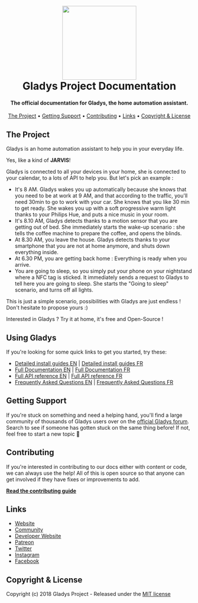 <h1 align="center">
  <br>
	<img src="https://raw.githubusercontent.com/MathieuAndrade/documentation.gladysproject.com.jekyll/master/assets/img/gladys-logo.png" width="200">
  <br>
  Gladys Project Documentation
</h1>

<h4 align="center">The official documentation for Gladys, the home automation assistant.</h4>

<p align="center">
	
</p>

<p align="center">
  <a href="#the-project">The Project</a> •
  <a href="#getting--support">Getting Support</a> •
  <a href="#contributing">Contributing</a> •
  <a href="#links">Links</a> •
  <a href="#copyright--license">Copyright & License</a> 
</p>


## The Project

Gladys is an home automation assistant to help you in your everyday life.

Yes, like a kind of  **JARVIS**!

Gladys is connected to all your devices in your home, she is connected to your calendar, to a lots of API to help you. But let's pick an example :

-   It's 8 AM. Gladys wakes you up automatically because she knows that you need to be at work at 9 AM, and that according to the traffic, you'll need 30min to go to work with your car. She knows that you like 30 min to get ready. She wakes you up with a soft progressive warm light thanks to your Philips Hue, and puts a nice music in your room.
-   It's 8.10 AM, Gladys detects thanks to a motion sensor that you are getting out of bed. She immediately starts the wake-up scenario : she tells the coffee machine to prepare the coffee, and opens the blinds.
-   At 8.30 AM, you leave the house. Gladys detects thanks to your smartphone that you are not at home anymore, and shuts down everything inside.
-   At 6.30 PM, you are getting back home : Everything is ready when you arrive.
-   You are going to sleep, so you simply put your phone on your nightstand where a NFC tag is sticked. It immediately sends a request to Gladys to tell here you are going to sleep. She starts the "Going to sleep" scenario, and turns off all lights.

This is just a simple scenario, possibilities with Gladys are just endless ! Don't hesitate to propose yours :)

Interested in Gladys ? Try it at home, it's free and Open-Source !

## Using Gladys

If you're looking for some quick links to get you started, try these:

- [Detailed install guides EN](https://mathieuandrade.github.io/documentation.gladysproject.com.jekyll/en/installation#image) | [Detailed install guides FR](https://mathieuandrade.github.io/documentation.gladysproject.com.jekyll/fr/installation#image)
- [Full Documentation EN](https://mathieuandrade.github.io/documentation.gladysproject.com.jekyll/en/documentation) | [Full Documentation FR](https://mathieuandrade.github.io/documentation.gladysproject.com.jekyll/fr/documentation)
- [Full API reference EN](https://mathieuandrade.github.io/documentation.gladysproject.com.jekyll/en/devellopement#api) | [Full API reference FR](https://mathieuandrade.github.io/documentation.gladysproject.com.jekyll/fr/devellopement#api)
- [Frequently Asked Questions EN](https://mathieuandrade.github.io/documentation.gladysproject.com.jekyll/en/faq/) | [Frequently Asked Questions FR](https://mathieuandrade.github.io/documentation.gladysproject.com.jekyll/fr/faq/) 

## Getting Support

If you're stuck on something and need a helping hand, you'll find a large community of thousands of Gladys users over on the [official Gladys forum](https://community.gladysproject.com/). Search to see if someone has gotten stuck on the same thing before! If not, feel free to start a new topic 🤗


## Contributing

If you're interested in contributing to our docs either with content or code, we can always use the help! All of this is open source so that anyone can get involved if they have fixes or improvements to add.

**[Read the contributing guide](https://github.com/MathieuAndrade/documentation.gladysproject.com.jekyll/blob/master/.github/CONTRIBUTING.md)**


## Links

-  [Website](https://gladysproject.com)
-  [Community](https://community.gladysproject.com/)
-  [Developer Website](https://developer.gladysproject.com)
-  [Patreon](https://www.patreon.com/gladysproject/overview)
-  [Twitter](https://twitter.com/gladysproject)
-  [Instagram](https://www.instagram.com/gladysproject/)
-  [Facebook](https://www.facebook.com/gladysproject)

 
## Copyright & License

Copyright (c) 2018 Gladys Project - Released under the [MIT license](https://github.com/MathieuAndrade/documentation.gladysproject.com.jekyll/blob/master/LICENSE)